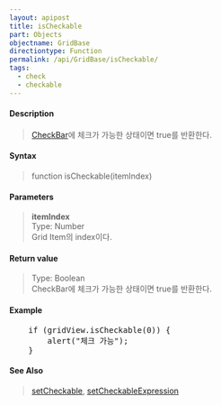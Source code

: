 ```yaml
---
layout: apipost
title: isCheckable
part: Objects
objectname: GridBase
directiontype: Function
permalink: /api/GridBase/isCheckable/
tags:
  - check
  - checkable
---
```



#### Description

> [CheckBar](/api/types/CheckBar/)에 체크가 가능한 상태이면 true를 반환한다.  

#### Syntax

> function isCheckable(itemIndex)  

#### Parameters

> **itemIndex**  
> Type: Number  
> Grid Item의 index이다.  

#### Return value

> Type: Boolean  
> CheckBar에 체크가 가능한 상태이면 true를 반환한다.  

#### Example

<pre class="prettyprint">
    if (gridView.isCheckable(0)) {
        alert("체크 가능");
    }
</pre>

#### See Also
> [setCheckable](/api/GridBase/setCheckable), [setCheckableExpression](/api/GridBase/setCheckableExpression)